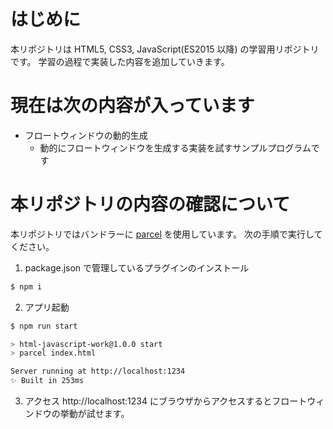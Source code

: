 # はじめに
本リポジトリは HTML5, CSS3, JavaScript(ES2015 以降) の学習用リポジトリです。
学習の過程で実装した内容を追加していきます。

# 現在は次の内容が入っています
- フロートウィンドウの動的生成
  - 動的にフロートウィンドウを生成する実装を試すサンプルプログラムです

# 本リポジトリの内容の確認について
本リポジトリではバンドラーに [parcel](https://ja.parceljs.org/) を使用しています。
次の手順で実行してください。

1. package.json で管理しているプラグインのインストール

```bash
$ npm i
```

2. アプリ起動

```bash
$ npm run start

> html-javascript-work@1.0.0 start
> parcel index.html

Server running at http://localhost:1234
✨ Built in 253ms
```

3. アクセス
http://localhost:1234 にブラウザからアクセスするとフロートウィンドウの挙動が試せます。

